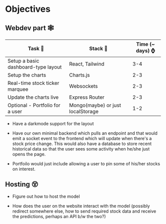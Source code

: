 # Objectives

## Webdev part 🕸

| Task 📜                             | Stack 🚀                          | Time (~ days) ⌚ |
| ----------------------------------- | --------------------------------- | ---------------- |
| Setup a basic dashboard-type layout | React, Tailwind                   | 3-4              |
| Setup the charts                    | Charts.js                         | 2-3              |
| Real-time stock ticker marquee      | Websockets                        | 2-3              |
| Update the charts live              | Express Router                    | 2-3              |
| Optional - Portfolio for a user     | Mongo(maybe) or just localStorage | 1-2              |

- Have a darkmode support for the layout

- Have our own minimal backend which pulls an endpoint and that would emit a socket event to the frontend which will update when there's a stock price change. This would also have a database to store recent historical data so that the user sees some activity when he/she just opens the page.

- Portfoilo would just include allowing a user to pin some of his/her stocks on interest.

## Hosting 😵

- Figure out how to host the model

- How does the user on the website interact with the model (possibly redirect somewhere else, how to send required stock data and receive the predictions, perhaps an API b/w the two?)

